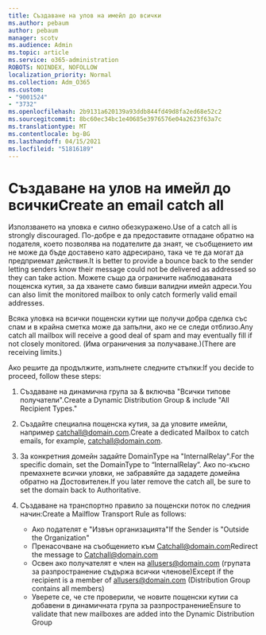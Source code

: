 ```yaml
---
title: Създаване на улов на имейл до всички
ms.author: pebaum
author: pebaum
manager: scotv
ms.audience: Admin
ms.topic: article
ms.service: o365-administration
ROBOTS: NOINDEX, NOFOLLOW
localization_priority: Normal
ms.collection: Adm_O365
ms.custom:
- "9001524"
- "3732"
ms.openlocfilehash: 2b9131a620139a93ddb844fd49d8fa2ed68e52c2
ms.sourcegitcommit: 8bc60ec34bc1e40685e3976576e04a2623f63a7c
ms.translationtype: MT
ms.contentlocale: bg-BG
ms.lasthandoff: 04/15/2021
ms.locfileid: "51816189"
---
```

# <a name="create-an-email-catch-all"></a><span data-ttu-id="3ad29-102">Създаване на улов на имейл до всички</span><span class="sxs-lookup"><span data-stu-id="3ad29-102">Create an email catch all</span></span>

<span data-ttu-id="3ad29-103">Използването на уловка е силно обезкуражено.</span><span class="sxs-lookup"><span data-stu-id="3ad29-103">Use of a catch all is strongly discouraged.</span></span> <span data-ttu-id="3ad29-104">По-добре е да предоставите отпадане обратно на подателя, което позволява на подателите да знаят, че съобщението им не може да бъде доставено като адресирано, така че те да могат да предприемат действия.</span><span class="sxs-lookup"><span data-stu-id="3ad29-104">It is better to provide a bounce back to the sender letting senders know their message could not be delivered as addressed so they can take action.</span></span> <span data-ttu-id="3ad29-105">Можете също да ограничите наблюдаваната пощенска кутия, за да хванете само бивши валидни имейл адреси.</span><span class="sxs-lookup"><span data-stu-id="3ad29-105">You can also limit the monitored mailbox to only catch formerly valid email addresses.</span></span> 

<span data-ttu-id="3ad29-106">Всяка уловка на всички пощенски кутии ще получи добра сделка със спам и в крайна сметка може да запълни, ако не се следи отблизо.</span><span class="sxs-lookup"><span data-stu-id="3ad29-106">Any catch all mailbox will receive a good deal of spam and may eventually fill if not closely monitored.</span></span> <span data-ttu-id="3ad29-107">(Има ограничения за получаване.)</span><span class="sxs-lookup"><span data-stu-id="3ad29-107">(There are receiving limits.)</span></span> 

<span data-ttu-id="3ad29-108">Ако решите да продължите, изпълнете следните стъпки:</span><span class="sxs-lookup"><span data-stu-id="3ad29-108">If you decide to proceed, follow these steps:</span></span>

1. <span data-ttu-id="3ad29-109">Създаване на динамична група за & включва "Всички типове получатели".</span><span class="sxs-lookup"><span data-stu-id="3ad29-109">Create a Dynamic Distribution Group & include "All Recipient Types."</span></span>

2. <span data-ttu-id="3ad29-110">Създайте специална пощенска кутия, за да уловите имейли, например catchall@domain.com.</span><span class="sxs-lookup"><span data-stu-id="3ad29-110">Create a dedicated Mailbox to catch emails, for example, catchall@domain.com.</span></span>

3. <span data-ttu-id="3ad29-111">За конкретния домейн задайте DomainType на "InternalRelay".</span><span class="sxs-lookup"><span data-stu-id="3ad29-111">For the specific domain, set the DomainType to “InternalRelay”.</span></span> <span data-ttu-id="3ad29-112">Ако по-късно премахнете всички уловки, не забравяйте да зададете домейна обратно на Достовителен.</span><span class="sxs-lookup"><span data-stu-id="3ad29-112">If you later remove the catch all, be sure to set the domain back to Authoritative.</span></span>

4. <span data-ttu-id="3ad29-113">Създаване на транспортно правило за пощенски поток по следния начин:</span><span class="sxs-lookup"><span data-stu-id="3ad29-113">Create a Mailflow Transport Rule as follows:</span></span>

    - <span data-ttu-id="3ad29-114">Ако подателят е "Извън организацията"</span><span class="sxs-lookup"><span data-stu-id="3ad29-114">If the Sender is "Outside the Organization"</span></span>
    - <span data-ttu-id="3ad29-115">Пренасочване на съобщението към Catchall@domain.com</span><span class="sxs-lookup"><span data-stu-id="3ad29-115">Redirect the message to Catchall@domain.com</span></span>
    - <span data-ttu-id="3ad29-116">Освен ако получателят е член на allusers@domain.com (групата за разпространение съдържа всички членове)</span><span class="sxs-lookup"><span data-stu-id="3ad29-116">Except if the recipient is a member of allusers@domain.com (Distribution Group contains all members)</span></span>
    - <span data-ttu-id="3ad29-117">Уверете се, че сте проверили, че новите пощенски кутии са добавени в динамичната група за разпространение</span><span class="sxs-lookup"><span data-stu-id="3ad29-117">Ensure to validate that new mailboxes are added into the Dynamic Distribution Group</span></span>
